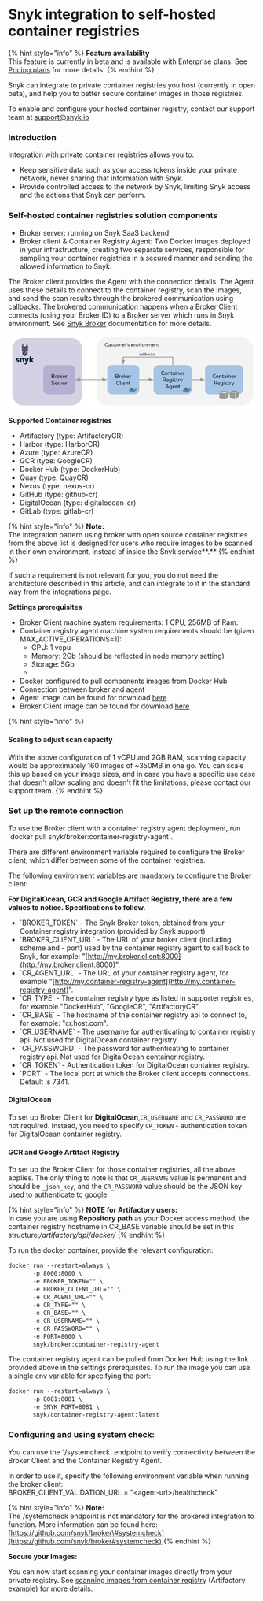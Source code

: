 # Snyk integration to self-hosted container registries

{% hint style="info" %}
**Feature availability**  
This feature is currently in beta and is available with Enterprise plans. See [Pricing plans](https://snyk.io/plans/) for more details.
{% endhint %}

Snyk can integrate to private container registries you host \(currently in open beta\), and help you to better secure container images in those registries.

To enable and configure your hosted container registry, contact our support team at [support@snyk.io](mailto:support@snyk.io)

### **Introduction**

Integration with private container registries allows you to:

* Keep sensitive data such as your access tokens inside your private network, never sharing that information with Snyk.
* Provide controlled access to the network by Snyk, limiting Snyk access and the actions that Snyk can perform.

### **Self-hosted container registries solution components**

* Broker server: running on Snyk SaaS backend
* Broker client & Container Registry Agent: Two Docker images deployed in your infrastructure, creating two separate services, responsible for sampling your container registries in a secured manner and sending the allowed information to Snyk.

The Broker client provides the Agent with the connection details. The Agent uses these details to connect to the container registry, scan the images, and send the scan results through the brokered communication using callbacks. The brokered communication happens when a Broker Client connects \(using your Broker ID\) to a Broker server which runs in Snyk environment. See [Snyk Broker](https://support.snyk.io/hc/en-us/sections/360001138138-Snyk-Broker) documentation for more details.

![](../../.gitbook/assets/mceclip0-8-.png)

**Supported Container registries**

* Artifactory \(type: ArtifactoryCR\)
* Harbor \(type: HarborCR\)
* Azure \(type: AzureCR\)
* GCR \(type: GoogleCR\)
* Docker Hub \(type: DockerHub\)
* Quay \(type: QuayCR\)
* Nexus \(type: nexus-cr\)
* GitHub \(type: github-cr\)
* DigitalOcean \(type: digitalocean-cr\)
* GitLab \(type: gitlab-cr\)

{% hint style="info" %}
**Note:**  
The integration pattern using broker with open source container registries from the above list is designed for users who require images to be scanned in their own environment, instead of inside the Snyk service**.**
{% endhint %}

If such a requirement is not relevant for you, you do not need the architecture described in this article, and can integrate to it in the standard way from the integrations page.

**Settings prerequisites**

* Broker Client machine system requirements: 1 CPU, 256MB of Ram.
* Container registry agent machine system requirements should be \(given MAX\_ACTIVE\_OPERATIONS=1\): 
  * CPU: 1 vcpu
  * Memory: 2Gb \(should be reflected in node memory setting\)
  * Storage: 5Gb
  * 
* Docker configured to pull components images from Docker Hub
* Connection between broker and agent
* Agent image can be found for download [here](https://hub.docker.com/r/snyk/container-registry-agent/tags?page=1&ordering=last_updated)
* Broker Client image can be found for download [here](https://hub.docker.com/r/snyk/broker/tags?page=1&ordering=last_updated&name=container-registry-agent)

{% hint style="info" %}
#### Scaling to adjust scan capacity

With the above configuration of 1 vCPU and 2GB RAM, scanning capacity would be approximately 160 images of ~350MB in one go. You can scale this up based on your image sizes, and in case you have a specific use case that doesn't allow scaling and doesn't fit the limitations, please contact our support team.
{% endhint %}

### **Set up the remote connection**

To use the Broker client with a container registry agent deployment, run  
\`docker pull snyk/broker:container-registry-agent\`.

There are different environment variable required to configure the Broker client, which differ between some of the container registries.

The following environment variables are mandatory to configure the Broker client:

**For DigitalOcean, GCR and Google Artifact Registry, there are a few values to notice. Specifications to follow.**

* \`BROKER\_TOKEN\` - The Snyk Broker token, obtained from your Container registry integration \(provided by Snyk support\)
* \`BROKER\_CLIENT\_URL\` - The URL of your broker client \(including scheme and - port\) used by the container registry agent to call back to Snyk, for example: "[http://my.broker.client:8000](http://my.broker.client:8000)".
* \`CR\_AGENT\_URL\` - The URL of your container registry agent, for example "[http://my.container-registry-agent](http://my.container-registry-agent)".
* \`CR\_TYPE\` - The container registry type as listed in supporter registries, for example "DockerHub", "GoogleCR", "ArtifactoryCR".
* \`CR\_BASE\` - The hostname of the container registry api to connect to, for example: "cr.host.com".
* \`CR\_USERNAME\` - The username for authenticating to container registry api. Not used for DigitalOcean container registry.
* \`CR\_PASSWORD\` - The password for authenticating to container registry api. Not used for DigitalOcean container registry.
* \`CR\_TOKEN\` - Authentication token for DigitalOcean container registry.
* \`PORT\` - The local port at which the Broker client accepts connections. Default is 7341.

#### **DigitalOcean**

To set up Broker Client for **DigitalOcean**,`CR_USERNAME` and `CR_PASSWORD` are not required. Instead, you need to specify `CR_TOKEN` - authentication token for DigitalOcean container registry.

#### **GCR and Google Artifact Registry**

To set up the Broker Client for those container registries, all the above applies. The only thing to note is that `CR_USERNAME` value is permanent and should be `_json_key`, and the `CR_PASSWORD` value should be the JSON key used to authenticate to google.

{% hint style="info" %}
**NOTE for Artifactory users:**  
In case you are using **Repository path** as your Docker access method, the container registry hostname in CR\_BASE variable should be set in this structure:_/artifactory/api/docker/_
{% endhint %}

To run the docker container, provide the relevant configuration:

```text
docker run --restart=always \
       -p 8000:8000 \
       -e BROKER_TOKEN="" \
       -e BROKER_CLIENT_URL="" \
       -e CR_AGENT_URL="" \
       -e CR_TYPE="" \
       -e CR_BASE="" \
       -e CR_USERNAME="" \
       -e CR_PASSWORD="" \
       -e PORT=8000 \
       snyk/broker:container-registry-agent
```

The container registry agent can be pulled from Docker Hub using the link provided above in the settings prerequisites. To run the image you can use a single env variable for specifying the port:

```text
docker run --restart=always \
       -p 8081:8081 \
       -e SNYK_PORT=8081 \
       snyk/container-registry-agent:latest
```

### **Configuring and using system check:**

You can use the \`/systemcheck\` endpoint to verify connectivity between the Broker Client and the Container Registry Agent.

In order to use it, specify the following environment variable when running the broker client:  
BROKER\_CLIENT\_VALIDATION\_URL = "&lt;agent-url&gt;/healthcheck"

{% hint style="info" %}
**Note:**  
The /systemcheck endpoint is not mandatory for the brokered integration to function. More information can be found here: [https://github.com/snyk/broker\#systemcheck](https://github.com/snyk/broker#systemcheck)
{% endhint %}

**Secure your images:**

You can now start scanning your container images directly from your private registry. See [scanning images from container registry](https://snyk.gitbook.io/user-docs/snyk-container/jfrog-artifactory-image-scanning/configuring-your-jfrog-artifactory-container-registry-integration) \(Artifactory example\) for more details.

